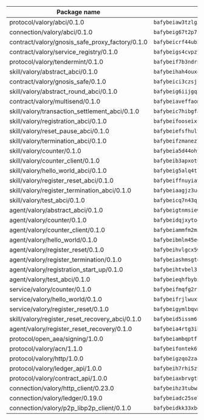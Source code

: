 | Package name                                                  | Package hash                                                  |
| ------------------------------------------------------------- | ------------------------------------------------------------- |
| protocol/valory/abci/0.1.0                                    | `bafybeiaw3tzlg3rkvnn5fcufblktmfwngmxugn4yo7pyjp76zz6aqtqcay` |
| connection/valory/abci/0.1.0                                  | `bafybeig67t2p7jwhjqwmrszeeyrpcs5v2pld62r5jbakwmf7fqwczpygn4` |
| contract/valory/gnosis_safe_proxy_factory/0.1.0               | `bafybeicrf44ub2kauwxan3zfbdmeqb2ae7xhftwucevr7q42bwho5oqcoa` |
| contract/valory/service_registry/0.1.0                        | `bafybeigs4cvpzyubnyw4cblgzqgkvrkrbpzsexxppcufxvssltxyx3ahua` |
| protocol/valory/tendermint/0.1.0                              | `bafybeif7b3ndrnwunl6s42e2cd6cu5hxruiimz3lwixb3r6um2lsldgldi` |
| skill/valory/abstract_abci/0.1.0                              | `bafybeihah4ouxqvdratxyqvluslxcv6k7rbmwygbh2e4gncrm4r4gqp23q` |
| contract/valory/gnosis_safe/0.1.0                             | `bafybeici3czsjrkeby4j3cppb2syrvmo3fx7ivi2bw3acevo4fzrf7kbui` |
| skill/valory/abstract_round_abci/0.1.0                        | `bafybeig6iijgq5t4cei4zdvjcoiyecthstxlnpkvjva27xg4k4fk73vodu` |
| contract/valory/multisend/0.1.0                               | `bafybeiaveffaomsnmsc5hx62o77u7ilma6eipox7m5lrwa56737ektva3i` |
| skill/valory/transaction_settlement_abci/0.1.0                | `bafybeic7hibgfad7saeq6i4oexrrqh6inlycnfhi7k6maoj57irsjyowkm` |
| skill/valory/registration_abci/0.1.0                          | `bafybeifooseixubs274cqj43koadaijpl4lfnsy6ndehan7elu6t4bpdke` |
| skill/valory/reset_pause_abci/0.1.0                           | `bafybeiefsfhultb644aqq7vfhlqupbpj3tj5rtewt3ero2jj4nfwdjulim` |
| skill/valory/termination_abci/0.1.0                           | `bafybeifzmanez745wqizkrh4l6yuf6aqpwnjenexyzzeiua6grpclktk24` |
| skill/valory/counter/0.1.0                                    | `bafybeia5d44ohyko45xj44bts7r3gahj2bpcd4sf76g2x4qbttj3f2f4fm` |
| skill/valory/counter_client/0.1.0                             | `bafybeib3apxotnry7gt6a5q2cesdobjlcb5bjqjuzwnp4f5naozbiyxvja` |
| skill/valory/hello_world_abci/0.1.0                           | `bafybeig5alq4tsp5amvconvs33szhawummetlk3ztgwm66r6w7ebqtp3jm` |
| skill/valory/register_reset_abci/0.1.0                        | `bafybeiffnuyiavrxiqqkcbazkrfqtoufe3o74qf3f3co3et25iuh4jl3e4` |
| skill/valory/register_termination_abci/0.1.0                  | `bafybeiaagjz3uqkhyzokeucfza4gjm6w3rjw3sjryd5nxqpnxrrtdc5wfq` |
| skill/valory/test_abci/0.1.0                                  | `bafybeicq7n43qjsutspi75z2rehrxncpdvemtzsqtcovf56b566vk4ymja` |
| agent/valory/abstract_abci/0.1.0                              | `bafybeigtnmsiew5yxjgoitnqnkzj7gufynkyodxnjnpxfje3acu6foeueq` |
| agent/valory/counter/0.1.0                                    | `bafybeidqjxyto4lw2amhgshr2mje6nsljsa4kuwjsoy7ww3i74ttaxd2wm` |
| agent/valory/counter_client/0.1.0                             | `bafybeiammfm2m3xatutqrn6xxp7tty3bzynqjqwjjiygezvcrbbnrf62o4` |
| agent/valory/hello_world/0.1.0                                | `bafybeibmlm45eocvmllfgei5fy365bign2m6rw6erg2v6yqngzskxft6d4` |
| agent/valory/register_reset/0.1.0                             | `bafybeihvlgcx5wke26zdn3qssbf7ajp72ww73gwbk467clu6ou5fkux7nu` |
| agent/valory/register_termination/0.1.0                       | `bafybeiashmsgtgrxs4256hqvtv5pqoo7tddykknfnpd2rd7bqlssvy4u6q` |
| agent/valory/registration_start_up/0.1.0                      | `bafybeihtvbel3kew3rdq625l7xv6btw6n7rwidgdk7i2webccbdvuaj2fe` |
| agent/valory/test_abci/0.1.0                                  | `bafybeieqhfbybxje7dnzvcygzmzkwl5q7u3qjbustvdsua7pvc5yr6gb2m` |
| service/valory/counter/0.1.0                                  | `bafybeifmqfg2rzphxoepjko7db5vvv5wvzek4opfi7rzgsjmr4vwj6ctua` |
| service/valory/hello_world/0.1.0                              | `bafybeifrjlwuxyd3uwvfokh74ammvnkumejmxoppe3f4np24tnmhqpthky` |
| service/valory/register_reset/0.1.0                           | `bafybeigymlbqvmxzrfzpuznek7pa7r3fvc6lshzy5n34f54dyz4wakf3g4` |
| skill/valory/register_reset_recovery_abci/0.1.0               | `bafybeid5issm6rmtdtxjoplw6733edmc2rn24yimzljueaq2bqfsdjg77y` |
| agent/valory/register_reset_recovery/0.1.0                    | `bafybeia4rtg3ib77et4hprvy46d6fa6vpw4izi2csf62autoqhqszphnpi` |
| protocol/open_aea/signing/1.0.0                               | `bafybeiambqptflge33eemdhis2whik67hjplfnqwieoa6wblzlaf7vuo44` |
| protocol/valory/acn/1.1.0                                     | `bafybeifontek6tvaecatoauiule3j3id6xoktpjubvuqi3h2jkzqg7zh7a` |
| protocol/valory/http/1.0.0                                    | `bafybeigzqo2zaakcjtzzsm6dh4x73v72xg6ctk6muyp5uq5ueb7y34fbxy` |
| protocol/valory/ledger_api/1.0.0                              | `bafybeih7rhi5zvfvwakx5ifgxsz2cfipeecsh7bm3gnudjxtvhrygpcftq` |
| protocol/valory/contract_api/1.0.0                            | `bafybeiaxbrvgtbdrh4lslskuxyp4awyr4whcx3nqq5yrr6vimzsxg5dy64` |
| connection/valory/http_client/0.23.0                          | `bafybeihz3tubwado7j3wlivndzzuj3c6fdsp4ra5r3nqixn3ufawzo3wii` |
| connection/valory/ledger/0.19.0                               | `bafybeiadc25se7dgnn4mufztwpzdono4xsfs45qknzdqyi3gckn6ccuv44` |
| connection/valory/p2p_libp2p_client/0.1.0                     | `bafybeidkk33xbga54szmitk6uwsi3ef56hbbdbuasltqtiyki34hgfpnxa` |
